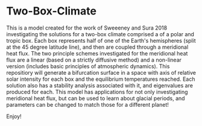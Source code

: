 # Two-Box-Climate
This is a model created for the work of Sweeeney and Sura 2018 investigating the solutions for a two-box climate comprised a of a polar and tropic box. Each box represents half of one of the Earth's hemispheres (split at the 45 degree latitude line), and then are coupled through a meridional heat flux. The two principle schemes investigated for the meridional heat flux are a linear (based on a strictly diffusive method) and a non-linear version (includes basic principles of atmospheric dynamics). This repositiory will generate a bifurcation surface in a space with axis of relative solar intensity for each box and the equilibrium temperatures reached. Each solution also has a stability analysis associated with it, and eigenvalues are produced for each. This model has applications for not only investigating meridional heat flux, but can be used to learn about glacial periods, and parameters can be changed to match those for a different planet!

Enjoy!
